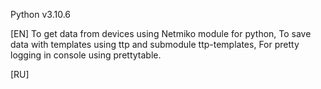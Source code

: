 Python v3.10.6

[EN]
To get data from devices using Netmiko module for python,
To save data with templates using ttp and submodule ttp-templates,
For pretty logging in console using prettytable.

[RU]